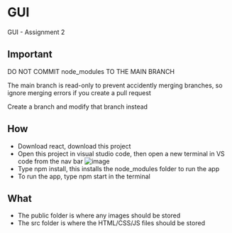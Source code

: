 # GUI
GUI - Assignment 2

## Important

DO NOT COMMIT node_modules TO THE MAIN BRANCH

The main branch is read-only to prevent accidently merging branches, so ignore merging errors if you create a pull request

Create a branch and modify that branch instead

## How

- Download react, download this project
- Open this project in visual studio code, then open a new terminal in VS code from the nav bar
![image](https://media.github.qmul.ac.uk/user/1202/files/f8deec03-e9ed-4753-b7a9-a7b2751bd8c4)
- Type npm install, this installs the node_modules folder to run the app
- To run the app, type npm start in the terminal


## What

- The public folder is where any images should be stored
- The src folder is where the HTML/CSS/JS files should be stored
